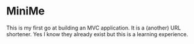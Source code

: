 MiniMe
======

This is my first go at building an MVC application. It is a (another) URL shortener.  Yes I know they already exist but this is a learning experience.
